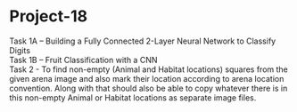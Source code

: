 # Project-18

Task 1A – Building a Fully Connected 2-Layer Neural Network to Classify Digits <br/>
Task 1B – Fruit Classification with a CNN <br />
Task 2 - To find non-empty (Animal and Habitat locations) squares from the given arena image and also mark their location according to arena location convention. Along with that should also be able to copy whatever there is in this non-empty Animal or Habitat locations as separate image files. <br />
